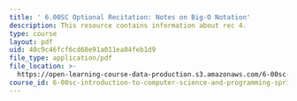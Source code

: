 ```yaml
---
title: ' 6.00SC Optional Recitation: Notes on Big-O Notation'
description: This resource contains information about rec 4.
type: course
layout: pdf
uid: 40c9c46fcf6cd68e91a011ea04feb1d9
file_type: application/pdf
file_location: >-
  https://open-learning-course-data-production.s3.amazonaws.com/6-00sc-introduction-to-computer-science-and-programming-spring-2011/40c9c46fcf6cd68e91a011ea04feb1d9_MIT6_00SCS11_rec04.pdf
course_id: 6-00sc-introduction-to-computer-science-and-programming-spring-2011
---
```


